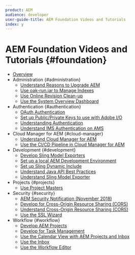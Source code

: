 ```yaml
---
product: AEM
audience: developer
user-guide-title: AEM Foundation Videos and Tutorials
index: y
---
```


# AEM Foundation Videos and Tutorials {#foundation}

+ [Overview](./overview.md)
+ Administration {#administration}
  + [Understand Reasons to Upgrade AEM](./administration/understand-reasons-to-upgrade.md)
  + [Use oak-run.jar to Manage Indexes](./administration/use-oak-run-jar-to-manage-indexes.md)
  + [Use Online Revision Clean-up](./administration/use-online-revision-clean-up.md)
  + [Use the System Overview Dashboard](./administration/use-the-system-overview-dashboard.md)
+ Authentication {#authentication}
  + [OAuth Authentication](authentication/oauth-code-sample-develop.md)
  + [Set up Public/Private Keys to use with Adobe I/O](authentication/set-up-public-private-keys-for-use-with-aem-and-adobe-io.md)
  + [Understanding Authentication](authentication/authentication-support-article-understand.md)
  + [Understand IMS Authentication on AMS](authentication/adobe-ims-authentication-technical-video-understand.md)
+ Cloud Manager for AEM {#cloud-manager}
  + [Understand Cloud Manager for AEM](./cloud-manager/understand-cloud-manager-for-aem.md)
  + [Use the CI/CD Pipeline in Cloud Manager for AEM](./cloud-manager/use-the-cicd-pipeline-in-cloud-manager-for-aem.md)
+ Development {#development}
  + [Develop Sling Model Exporters](./development/develop-sling-model-exporter.md)
  + [Set up a local AEM Development Environment](./development/set-up-a-local-aem-development-environment.md)
  + [Set up Sling Dynamic Include](./development/set-up-sling-dynamic-include.md)
  + [Understand Java API Best Practices](./development/understand-java-api-best-practices.md)
  + [Understand Sling Model Exporter](./development/understand-sling-model-exporter.md)
+ Projects {#projects}
  + [Use Project Masters](./projects/use-project-masters.md)
+ Security {#security}
  + [AEM Security Notification (November 2018)](./security/aem-security-notification-2018-11.md)
  + [Develop for Cross-Origin Resource Sharing (CORS)](./security/develop-for-cross-origin-resource-sharing.md)
  + [Understand Cross-Origin Resource Sharing (CORS)](./security/understand-cross-origin-resource-sharing.md)
  + [Use the SSL Wizard](./security/use-the-ssl-wizard.md)
+ Workflow {#workflow}
  + [Develop AEM Projects](./workflow/develop-aem-projects.md)
  + [Develop for Task Management](./workflow/develop-for-task-management.md)
  + [Use the Calendar View with AEM Projects and Inbox](./workflow/use-the-calendar-view-with-aem-projects-and-inbox.md)
  + [Use the Inbox](./workflow/use-the-inbox.md)
  + [Use the Workflow Editor](./workflow/use-the-workflow-editor.md)
  